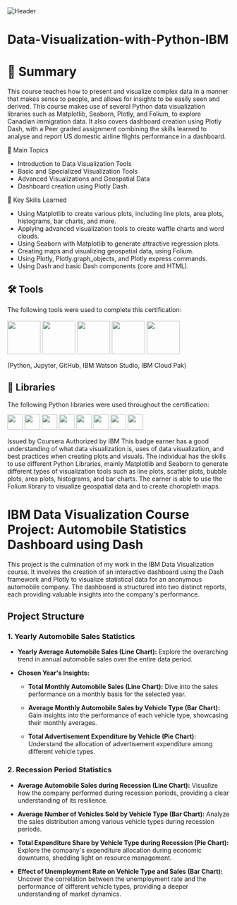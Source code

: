<img src="https://github.com/user-attachments/assets/ef0a5280-7030-472e-a53d-5d9b2288d830" alt="Header"/>


# **Data-Visualization-with-Python-IBM**


  # 📄 Summary
  This course teaches how to present and visualize complex data in a manner that makes sense to people, and allows for insights to be easily seen and derived. This course makes use of several Python data visualization libraries such as Matplotlib, Seaborn, Plotly, and Folium, to explore Canadian immigration data. It also covers dashboard creation using Plotly Dash, with a Peer graded assignment combining the skills learned to analyse and report US domestic airline flights performance in a dashboard.
  
  📑 Main Topics
  
  - Introduction to Data Visualization Tools
  - Basic and Specialized Visualization Tools
  - Advanced Visualizations and Geospatial Data
  - Dashboard creation using Plotly Dash.

🔑 Key Skills Learned

-  Using Matplotlib to create various plots, including line plots, area plots, histograms, bar charts, and more.
- Applying advanced visualization tools to create waffle charts and word clouds.
- Using Seaborn with Matplotlib to generate attractive regression plots.
- Creating maps and visualizing geospatial data, using Folium.
- Using Plotly, Plotly.graph_objects, and Plotly express commands.
- Using Dash and basic Dash components (core and HTML).

## 🛠️ Tools
The following tools were used to complete this certification: <br> <br>
  <img src="https://user-images.githubusercontent.com/84391594/152705364-f16bb223-41aa-4510-8113-51171dfe9953.png" height="75">
  <img src="https://user-images.githubusercontent.com/84391594/152705271-083f8784-b3c9-4065-9733-ea3fa8ad5a7a.png" height="75">
  <img src="https://user-images.githubusercontent.com/84391594/152705273-adffe1bf-b509-44d0-b3ac-671cce5071df.svg" height="75">
  <img src="https://user-images.githubusercontent.com/84391594/152705324-68f777a0-3875-4b65-ae96-646643284541.png" height="75">
  <img src="https://user-images.githubusercontent.com/84391594/152705298-bb170d32-3dd0-4ad4-8221-8b7b029116b4.png" height="75">
</p>
(Python, Jupyter, GitHub, IBM Watson Studio, IBM Cloud Pak)

## 📖 Libraries
The following Python libraries were used throughout the certification: <br> 
<p align="left">
  <img  src="https://user-images.githubusercontent.com/84391594/152706127-ce41990f-2588-472a-b5df-6b403a5947e6.png" height="35">
  <img  src="https://user-images.githubusercontent.com/84391594/152706130-5577011e-ecb3-47aa-af73-f6bd1bda05bc.png" height="35">
  <img  src="https://user-images.githubusercontent.com/84391594/152706132-5939da7e-7d1e-43b8-9c46-2d3fe5198dda.png" height="35">
  <img  src="https://user-images.githubusercontent.com/84391594/152706135-85cdd35e-922a-414a-a198-c670fbf8fb25.svg" height="35">
  <img  src="https://user-images.githubusercontent.com/84391594/152706148-36f27f03-1967-45d1-82d8-f6c149c6f21c.svg" height="35">
  <img  src="https://user-images.githubusercontent.com/84391594/152706211-7966848a-a2e1-4c4a-bc08-594a4ca6ff07.png" height="35">
 <img  src="https://user-images.githubusercontent.com/84391594/152706214-d018bc5e-1477-4de2-94d7-5c0886e0477d.png" height="35">
 <img  src="https://user-images.githubusercontent.com/84391594/152706217-c0cfd9d8-22ad-4c3b-9ac7-70a6cf2799f7.png" height="35"> <br>
</p>


Issued by Coursera
Authorized by IBM
This badge earner has a good understanding of what data visualization is, uses of data visualization, and best practices when creating plots and visuals. The individual has the skills to use different Python Libraries, mainly Matplotlib and Seaborn to generate different types of visualization tools such as line plots, scatter plots, bubble plots, area plots, histograms, and bar charts. The earner is able to use the Folium library to visualize geospatial data and to create choropleth maps.

# IBM Data Visualization Course Project: Automobile Statistics Dashboard using Dash

This project is the culmination of my work in the IBM Data Visualization course. It involves the creation of an interactive dashboard using the Dash framework and Plotly to visualize statistical data for an anonymous automobile company. The dashboard is structured into two distinct reports, each providing valuable insights into the company's performance.

## Project Structure

### 1. Yearly Automobile Sales Statistics

- **Yearly Average Automobile Sales (Line Chart):** Explore the overarching trend in annual automobile sales over the entire data period.

- **Chosen Year's Insights:**
  - **Total Monthly Automobile Sales (Line Chart):** Dive into the sales performance on a monthly basis for the selected year.
  
  - **Average Monthly Automobile Sales by Vehicle Type (Bar Chart):** Gain insights into the performance of each vehicle type, showcasing their monthly averages.
  
  - **Total Advertisement Expenditure by Vehicle (Pie Chart):** Understand the allocation of advertisement expenditure among different vehicle types.

### 2. Recession Period Statistics

- **Average Automobile Sales during Recession (Line Chart):** Visualize how the company performed during recession periods, providing a clear understanding of its resilience.

- **Average Number of Vehicles Sold by Vehicle Type (Bar Chart):** Analyze the sales distribution among various vehicle types during recession periods.

- **Total Expenditure Share by Vehicle Type during Recession (Pie Chart):** Explore the company's expenditure allocation during economic downturns, shedding light on resource management.

- **Effect of Unemployment Rate on Vehicle Type and Sales (Bar Chart):** Uncover the correlation between the unemployment rate and the performance of different vehicle types, providing a deeper understanding of market dynamics.



